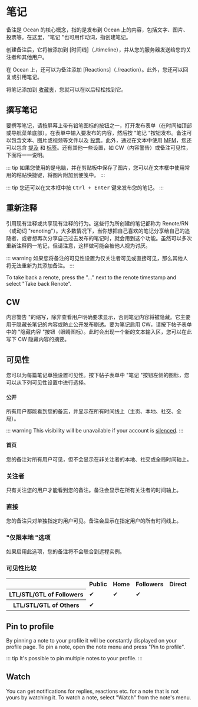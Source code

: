 # 笔记

备注是 Ocean 的核心概念，指的是发布到 Ocean 上的内容，包括文字、图片、投票等。在这里，"笔记 "也可用作动词，指创建笔记。

创建备注后，它将被添加到 [时间线]（./timeline），并从您的服务器发送给您的关注者和其他用户。

在 Ocean 上，还可以为备注添加 [Reactions]（./reaction）。此外，您还可以回复或引用笔记。

将笔记添加到 [收藏夹](./favorite)，您就可以在以后轻松找到它。

## 撰写笔记

要撰写笔记，请按屏幕上带有铅笔图标的按钮之一，打开发布表单（在时间轴顶部或导航菜单底部）。在表单中输入要发布的内容，然后按 "笔记 "按钮发布。备注可以包含文本、图片或视频等文件以及 [投票](./poll)。此外，通过在文本中使用 [MFM](./mfm)，您还可以包含 [提及](./mention) 和 [标签](./hashtag)。还有其他一些设置，如 CW（内容警告）或备注可见性，下面将一一说明。

::: tip
如果您使用的是电脑，并在剪贴板中保存了图片，您可以在文本框中使用常用的粘贴快捷键，将图片附加到便笺中。
:::

::: tip
您还可以在文本框中按 <kbd class="key">Ctrl + Enter</kbd> 键来发布您的笔记。
:::

## 重新注释

引用现有注释或共享现有注释的行为。这些行为所创建的笔记都称为 Renote/RN（或动词 "renoting"）。大多数情况下，当你想把自己喜欢的笔记分享给自己的追随者，或者想再次分享自己过去发布的笔记时，就会用到这个功能。虽然可以多次重新注释同一笔记，但请注意，这样做可能会被他人视为讨厌。

::: warning
如果您将备注的可见性设置为仅关注者可见或直接可见，那么其他人将无法重新为其添加备注。
:::

To take back a renote, press the "..." next to the renote timestamp and select "Take back Renote".

## CW

内容警告 "的缩写，除非查看用户明确要求显示，否则笔记内容将被隐藏。它主要用于隐藏长笔记的内容或防止公开发布剧透。要为笔记启用 CW，请按下帖子表单中的 "隐藏内容 "按钮（眼睛图标）。此时会出现一个新的文本输入区，您可以在此写下 CW 隐藏内容的摘要。

## 可见性

您可以为每篇笔记单独设置可见性。按下帖子表单中 "笔记 "按钮左侧的图标，您可以从下列可见性设置中进行选择。

#### 公开

所有用户都能看到您的备忘，并显示在所有时间线上（主页、本地、社交、全局）。

::: warning
This visibility will be unavailable if your account is <a href="./silence">silenced</a>.
:::

#### 首页

您的备注对所有用户可见，但不会显示在非关注者的本地、社交或全局时间轴上。

### 关注者

只有关注您的用户才能看到您的备注。备注会显示在所有关注者的时间轴上。

### 直接

您的备注只对单独指定的用户可见。备注会显示在指定用户的所有时间线上。

### "仅限本地 "选项

如果启用此选项，您的备注将不会联合到远程实例。

### 可见性比较

<table>
    <tr><th></th><th>Public</th><th>Home</th><th>Followers</th><th>Direct</th></tr>
    <tr><th>LTL/STL/GTL of Followers</th><td>✔</td><td>✔</td><td>✔</td><td></td></tr>
    <tr><th>LTL/STL/GTL of Others</th><td>✔</td><td></td><td></td><td></td></tr>
</table>

## Pin to profile

By pinning a note to your profile it will be constantly displayed on your profile page. To pin a note, open the note menu and press "Pin to profile".

::: tip
It's possible to pin multiple notes to your profile.
:::

## Watch

You can get notifications for replies, reactions etc. for a note that is not yours by watching it. To watch a note, select "Watch" from the note's menu.
